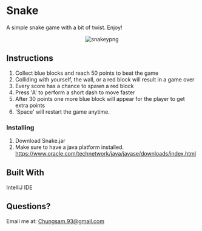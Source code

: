 # Snake

A simple snake game with a bit of twist. Enjoy!

<p align="center">
  <img src = <img src="https://i.ibb.co/tLZZwX0/snakeypng.png" alt="snakeypng" border="0"></a>
       </p>

## Instructions

1. Collect blue blocks and reach 50 points to beat the game
2. Colliding with yourself, the wall, or a red block will result in a game over
3. Every score has a chance to spawn a red block
4. Press 'A' to perform a short dash to move faster
5. After 30 points one more blue block will appear for the player to get extra points
6. 'Space' will restart the game anytime.

### Installing

1. Download Snake.jar
2. Make sure to have a java platform installed. https://www.oracle.com/technetwork/java/javase/downloads/index.html

## Built With

IntelliJ IDE

## Questions?

Email me at: Chungsam.93@gmail.com
